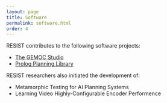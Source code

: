 ```yaml
---
layout: page
title: Software
permalink: software.html
order: 4
---
```


RESIST contributes to the following software projects:

* [The GEMOC Studio](http://gemoc.org/studio)
* [Prolog Planning Library](https://github.com/RobertSasak/Prolog-Planning-Library)

RESIST researchers also initiated the development of:

* Metamorphic Testing for AI Planning Systems
* Learning Video Highly-Configurable Encoder Performence 
